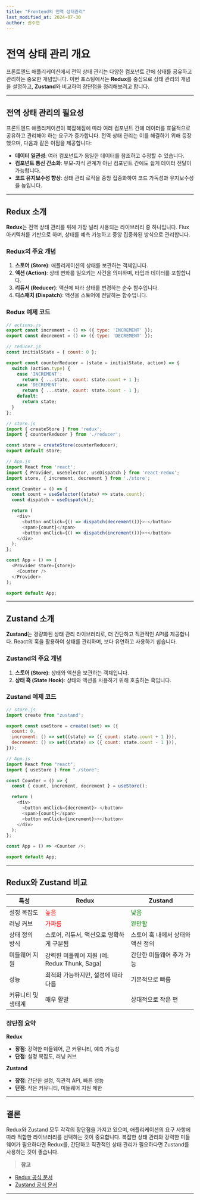 ```yaml
---
title: "Frontend의 전역 상태관리"
last_modified_at: 2024-07-30
author: 권수연
---
```


# **전역 상태 관리 개요**

프론트엔드 애플리케이션에서 전역 상태 관리는 다양한 컴포넌트 간에 상태를 공유하고 관리하는 중요한 개념입니다. 이번 포스팅에서는 **Redux**를 중심으로 상태 관리의 개념을 설명하고, **Zustand**와 비교하여 장단점을 정리해보려고 합니다.

---

## **전역 상태 관리의 필요성**

프론트엔드 애플리케이션이 복잡해짐에 따라 여러 컴포넌트 간에 데이터를 효율적으로 공유하고 관리해야 하는 요구가 증가합니다. 전역 상태 관리는 이를 해결하기 위해 등장했으며, 다음과 같은 이점을 제공합니다:

- **데이터 일관성**: 여러 컴포넌트가 동일한 데이터를 참조하고 수정할 수 있습니다.
- **컴포넌트 통신 간소화**: 부모-자식 관계가 아닌 컴포넌트 간에도 쉽게 데이터 전달이 가능합니다.
- **코드 유지보수성 향상**: 상태 관리 로직을 중앙 집중화하여 코드 가독성과 유지보수성을 높입니다.

---

## **Redux 소개**

**Redux**는 전역 상태 관리를 위해 가장 널리 사용되는 라이브러리 중 하나입니다. Flux 아키텍처를 기반으로 하며, 상태를 예측 가능하고 중앙 집중화된 방식으로 관리합니다.

### **Redux의 주요 개념**

1. **스토어 (Store)**: 애플리케이션의 상태를 보관하는 객체입니다.
2. **액션 (Action)**: 상태 변화를 일으키는 사건을 의미하며, 타입과 데이터를 포함합니다.
3. **리듀서 (Reducer)**: 액션에 따라 상태를 변경하는 순수 함수입니다.
4. **디스패치 (Dispatch)**: 액션을 스토어에 전달하는 함수입니다.

### **Redux 예제 코드**

```javascript
// actions.js
export const increment = () => ({ type: 'INCREMENT' });
export const decrement = () => ({ type: 'DECREMENT' });

// reducer.js
const initialState = { count: 0 };

export const counterReducer = (state = initialState, action) => {
  switch (action.type) {
    case 'INCREMENT':
      return { ...state, count: state.count + 1 };
    case 'DECREMENT':
      return { ...state, count: state.count - 1 };
    default:
      return state;
  }
};

// store.js
import { createStore } from 'redux';
import { counterReducer } from './reducer';

const store = createStore(counterReducer);
export default store;

// App.js
import React from 'react';
import { Provider, useSelector, useDispatch } from 'react-redux';
import store, { increment, decrement } from './store';

const Counter = () => {
  const count = useSelector((state) => state.count);
  const dispatch = useDispatch();

  return (
    <div>
      <button onClick={() => dispatch(decrement())}>-</button>
      <span>{count}</span>
      <button onClick={() => dispatch(increment())}>+</button>
    </div>
  );
};

const App = () => (
  <Provider store={store}>
    <Counter />
  </Provider>
);

export default App;
```

---

## **Zustand 소개**

**Zustand**는 경량화된 상태 관리 라이브러리로, 더 간단하고 직관적인 API를 제공합니다. React의 훅을 활용하여 상태를 관리하며, 보다 유연하고 사용하기 쉽습니다.

### **Zustand의 주요 개념**

1. **스토어 (Store)**: 상태와 액션을 보관하는 객체입니다.
2. **상태 훅 (State Hook)**: 상태와 액션을 사용하기 위해 호출하는 훅입니다.

### **Zustand 예제 코드**

```javascript
// store.js
import create from "zustand";

export const useStore = create((set) => ({
  count: 0,
  increment: () => set((state) => ({ count: state.count + 1 })),
  decrement: () => set((state) => ({ count: state.count - 1 })),
}));

// App.js
import React from "react";
import { useStore } from "./store";

const Counter = () => {
  const { count, increment, decrement } = useStore();

  return (
    <div>
      <button onClick={decrement}>-</button>
      <span>{count}</span>
      <button onClick={increment}>+</button>
    </div>
  );
};

const App = () => <Counter />;

export default App;
```

---

## **Redux와 Zustand 비교**

| 특성               | Redux                                        | Zustand                                   |
| ------------------ | -------------------------------------------- | ----------------------------------------- |
| 설정 복잡도        | <span style="color: red;">높음</span>        | <span style="color: green;">낮음</span>   |
| 러닝 커브          | <span style="color: red;">가파름</span>      | <span style="color: green;">완만함</span> |
| 상태 정의 방식     | 스토어, 리듀서, 액션으로 명확하게 구분됨     | 스토어 훅 내에서 상태와 액션 정의         |
| 미들웨어 지원      | 강력한 미들웨어 지원 (예: Redux Thunk, Saga) | 간단한 미들웨어 추가 가능                 |
| 성능               | 최적화 가능하지만, 설정에 따라 다름          | 기본적으로 빠름                           |
| 커뮤니티 및 생태계 | 매우 활발                                    | 상대적으로 작은 편                        |

### **장단점 요약**

**Redux**

- **장점**: 강력한 미들웨어, 큰 커뮤니티, 예측 가능성
- **단점**: 설정 복잡도, 러닝 커브

**Zustand**

- **장점**: 간단한 설정, 직관적 API, 빠른 성능
- **단점**: 작은 커뮤니티, 미들웨어 지원 제한

---

## **결론**

Redux와 Zustand 모두 각각의 장단점을 가지고 있으며, 애플리케이션의 요구 사항에 따라 적합한 라이브러리를 선택하는 것이 중요합니다. 복잡한 상태 관리와 강력한 미들웨어가 필요하다면 Redux를, 간단하고 직관적인 상태 관리가 필요하다면 Zustand를 사용하는 것이 좋습니다.

> **참고**

- [Redux 공식 문서](https://redux.js.org/)
- [Zustand 공식 문서](https://zustand.surge.sh/)

---
